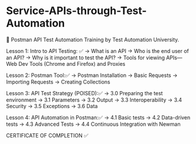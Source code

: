 # Service-APIs-through-Test-Automation

📝 Postman API Test Automation Training by Test Automation University. 

 Lesson 1: Intro to API Testing: ✅
-> What is an API
-> Who is the end user of an API?
-> Why is it important to test the API?
-> Tools for viewing APIs— Web Dev Tools (Chrome and Firefox) and Proxies

 Lesson 2: Postman Tool:✅
-> Postman Installation
-> Basic Requests
-> Importing Requests
-> Creating Collections

Lesson 3: API Test Strategy (POISED):✅
-> 3.0 Preparing the test environment
-> 3.1 Parameters
-> 3.2 Output
-> 3.3 Interoperability
-> 3.4 Security
-> 3.5 Exceptions
-> 3.6 Data

 Lesson 4: API Automation in Postman:✅
-> 4.1 Basic tests
-> 4.2 Data-driven tests
-> 4.3 Advanced Tests
-> 4.4 Continuous Integration with Newman

CERTIFICATE OF COMPLETION ✅

